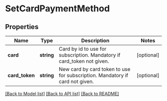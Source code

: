 # SetCardPaymentMethod

## Properties
Name | Type | Description | Notes
------------ | ------------- | ------------- | -------------
**card** | **string** | Card by id to use for subscription. Mandatory if card_token not given. | [optional] 
**card_token** | **string** | New card by card token to use for subscription. Mandatory if card not given. | [optional] 

[[Back to Model list]](../README.md#documentation-for-models) [[Back to API list]](../README.md#documentation-for-api-endpoints) [[Back to README]](../README.md)


